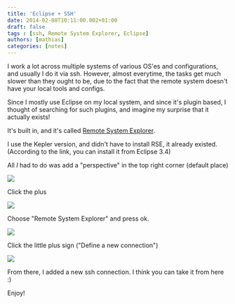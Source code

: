```yaml
---
title: 'Eclipse + SSH'
date: 2014-02-08T10:11:00.002+01:00
draft: false
tags : [ssh, Remote System Explorer, Eclipse]
authors: [mathias]
categories: [notes]
---
```


I work a lot across multiple systems of various OS'es and configurations, and usually I do it via ssh. However, almost everytime, the tasks get much slower than they ought to be, due to the fact that the remote system doesn't have your local tools and configs.

Since I mostly use Eclipse on my local system, and since it's plugin based, I thought of searching for such plugins, and imagine my surprise that it actually exists!

It's built in, and it's called [Remote System Explorer](http://help.eclipse.org/helios/index.jsp?topic=%2Forg.eclipse.rse.doc.user%2Fgettingstarted%2Fg_start.html).


I use the Kepler version, and didn't have to install RSE, it already existed. (According to the link, you can install it from Eclipse 3.4)

All _I_ had to do was add a "perspective" in the top right corner (default place)

[![](http://2.bp.blogspot.com/-xhkT2tM1Hio/UvXye_0hoqI/AAAAAAAAA8o/xPYCiQS-icA/s1600/Screen+Shot+2014-02-08+at+09.57.40.png)](http://2.bp.blogspot.com/-xhkT2tM1Hio/UvXye_0hoqI/AAAAAAAAA8o/xPYCiQS-icA/s1600/Screen+Shot+2014-02-08+at+09.57.40.png)


Click the plus

[![](http://2.bp.blogspot.com/-mPicV-ILeJM/UvXyiDwsToI/AAAAAAAAA80/s54H2NJyS-I/s1600/Screen+Shot+2014-02-08+at+09.59.39.png)](http://2.bp.blogspot.com/-mPicV-ILeJM/UvXyiDwsToI/AAAAAAAAA80/s54H2NJyS-I/s1600/Screen+Shot+2014-02-08+at+09.59.39.png)


Choose "Remote System Explorer" and press ok.

[![](http://4.bp.blogspot.com/-1Nosidao7TQ/UvXyiBQw1TI/AAAAAAAAA8w/1T9iENRX3pA/s1600/Screen+Shot+2014-02-08+at+10.00.28.png)](http://4.bp.blogspot.com/-1Nosidao7TQ/UvXyiBQw1TI/AAAAAAAAA8w/1T9iENRX3pA/s1600/Screen+Shot+2014-02-08+at+10.00.28.png)


Click the little plus sign ("Define a new connection")

[![](http://1.bp.blogspot.com/-qtUoU0-IWsA/UvX0Nms3CfI/AAAAAAAAA9E/HcuZwfS2_Qs/s1600/Screen+Shot+2014-02-08+at+10.08.37.png)](http://1.bp.blogspot.com/-qtUoU0-IWsA/UvX0Nms3CfI/AAAAAAAAA9E/HcuZwfS2_Qs/s1600/Screen+Shot+2014-02-08+at+10.08.37.png)

From there, I added a new ssh connection. I think you can take it from here :)

Enjoy!